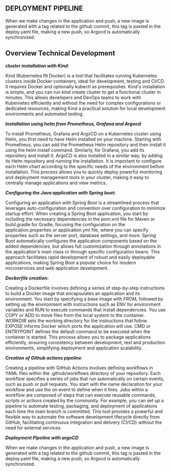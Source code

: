 ## DEPLOYMENT PIPELINE

When we make changes in the application and push, a new image is generated with a tag related to the github commit, this tag is pasted in the deploy.yaml file, making a new push, so Argocd is automatically synchronized.

## Overview Technical Development

**_cluster installation with Kind_**:

Kind (Kubernetes IN Docker) is a tool that facilitates running Kubernetes clusters inside Docker containers, ideal for development, testing and CI/CD. It requires Docker and optionally kubectl as prerequisites. Kind's installation is simple, and you can run kind create cluster to get a functional cluster in minutes. This allows developers and DevOps teams to work with Kubernetes efficiently and without the need for complex configurations or dedicated resources, making Kind a practical solution for local development environments and automated testing.

**_Installation using helm from Prometheus, Grafana and Argocd_**:


To install Prometheus, Grafana and ArgoCD on a Kubernetes cluster using Helm, you first need to have Helm installed on your machine. Starting with Prometheus, you can add the Prometheus Helm repository and then install it using the helm install command. Similarly, for Grafana, you add its repository and install it. ArgoCD is also installed in a similar way, by adding its Helm repository and running the installation. It is important to configure each Helm chart according to the specific needs of the environment before installation. This process allows you to quickly deploy powerful monitoring and deployment management tools in your cluster, making it easy to centrally manage applications and view metrics.


**_Configuring the Java application with Spring boot_:**

Configuring an application with Spring Boot is a streamlined process that leverages auto-configuration and convention over configuration to minimize startup effort. When creating a Spring Boot application, you start by including the necessary dependencies in the pom.xml file for Maven or build.gradle for Gradle, focusing the configuration on the application.properties or application.yml file, where you can specify properties such as the server port, database settings, and more. Spring Boot automatically configures the application components based on the added dependencies, but allows full customization through annotations in the application's main class or through specific configuration beans. This approach facilitates rapid development of robust and easily deployable applications, making Spring Boot a popular choice for modern microservices and web application development.


**_Dockerfile creation_:**

Creating a Dockerfile involves defining a series of step-by-step instructions to build a Docker image that encapsulates an application and its environment. You start by specifying a base image with FROM, followed by setting up the environment with instructions such as ENV for environment variables and RUN to execute commands that install dependencies. You use COPY or ADD to move files from the local system to the container. WORKDIR sets the working directory for the instructions that follow. EXPOSE informs Docker which ports the application will use. CMD or ENTRYPOINT defines the default command to be executed when the container is started. This process allows you to package applications efficiently, ensuring consistency between development, test and production environments, simplifying deployment and application scalability.


**_Creation of Github actions pipeline_**:

Creating a pipeline with GitHub Actions involves defining workflows in YAML files within the .github/workflows directory of your repository. Each workflow specifies a series of jobs that run automatically on certain events, such as push or pull requests. You start with the name declaration for your workflow and use the on event to define when it fires. Jobs within a workflow are composed of steps that can execute reusable commands, scripts or actions created by the community. For example, you can set up a pipeline to automate testing, packaging, and deployment of applications each time the main branch is committed. This tool provides a powerful and flexible way to automate the software development lifecycle directly from GitHub, facilitating continuous integration and delivery (CI/CD) without the need for external services.


**_Deployment Pipeline with argoCD_**

When we make changes in the application and push, a new image is generated with a tag related to the github commit, this tag is pasted in the deploy.yaml file, making a new push, so Argocd is automatically synchronized.



















